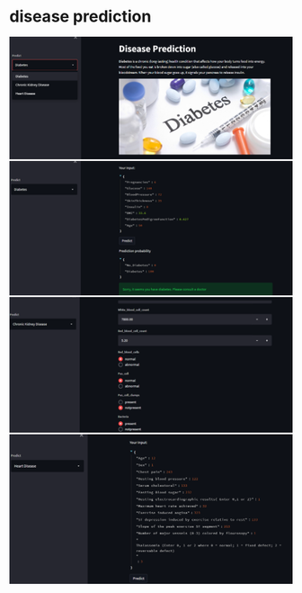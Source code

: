 # disease prediction 

![](images/img1.png)
![](images/img2.png)
![](images/img3.png)
![](images/img4.png)
